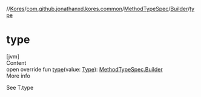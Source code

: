 //[Kores](../../../index.md)/[com.github.jonathanxd.kores.common](../../index.md)/[MethodTypeSpec](../index.md)/[Builder](index.md)/[type](type.md)



# type  
[jvm]  
Content  
open override fun [type](type.md)(value: [Type](https://docs.oracle.com/javase/8/docs/api/java/lang/reflect/Type.html)): [MethodTypeSpec.Builder](index.md)  
More info  


See T.type

  



